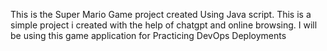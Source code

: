 This is the Super Mario Game project created Using Java script. This is a simple project i created with the help of chatgpt and online browsing. I will be using this game application for Practicing DevOps Deployments
